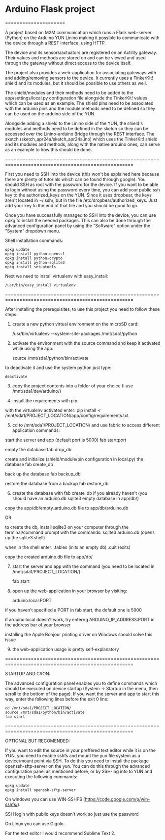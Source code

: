 # Arduino Flask project
=====================

A project based on M2M communication which runs a Flask web-server (Python) on the Arduino YUN Linino making it possible to communicate with the device through a REST interface, using HTTP.

The device and its sensors/actuators are registered on an Actility gateway.
Their values and methods are stored on and can be viewed and used through the gateway without direct access to the device itself.

The project also provides a web-application for associating gateways with and adding/removing sensors to the device.
It currently uses a TinkerKit! shield and its modules, but it should be possible to use others as well.

The shield/modules and their methods need to be added to the app/settings/local.py configuration file alongside the TinkerKit! values which can be used as an example. The shield pins need to be associated with the arduino pins and the module methods need to be defined so they can be used on the arduino side of the YUN.

Alongside adding a shield to the Linino side of the YUN, the shield's modules and methods need to be defined in the sketch so they can be accessed over the Linino-arduino Bridge through the REST interface. The sketch (sketch_apr24a/sketch_apr24a.ino) which uses the TinkerKit! shield and its modules and methods, along with the native arduino ones, can serve as an example to how this should be done.

===================================================================================================

First you need to SSH into the device (this won't be explained here because there are plenty of tutorials which can be found through google).
You should SSH as root with the password for the device.
If you want to be able to login without using the password every time, you can add your public ssh key to the authorized_keys on the YUN. Since it uses dropbear, the keys aren't located in ~/.ssh/, but in the file /etc/dropbear/authorized_keys. Just add your key to the end of that file and you should be good to go.

Once you have successfully managed to SSH into the device, you can use opkg to install the needed packages. This can also be done through the advanced configuration panel by using the "Software" option under the "System" dropdown menu.

Shell installation commands:

	opkg update
	opkg install python-openssl
	opkg install python-crypto
	opkg install python-sqlite3
	opkg install setuptools

Next we need to install virtualenv with easy_install:

	/usr/bin/easy_install virtualenv

===================================================================================================

After installing the prerequisites, to use this project you need to follow these steps:

1. create a new python virtual environment on the microSD card:

	/usr/bin/virtualenv --system-site-packages /mnt/sda1/python

2. activate the environment with the source command and keep it activated while using the app:

	source /mnt/sda1/python/bin/activate

to deactivate it and use the system python just type:

	deactivate

3. copy the project contents into a folder of your choice (I use /mnt/sda1/dev/arduino/)

4. install the requirements with pip

with the virtualenv activated enter:
	pip install -r /mnt/sda1/PROJECT_LOCATION/app/config/requirements.txt

5. cd to /mnt/sda1/PROJECT_LOCATION/ and use fabric to access different application commands:

start the server and app (default port is 5000)
	fab start:port

empty the database
	fab drop_db

create and initialize (shield/module/pin configuration in local.py) the database
	fab create_db

back up the database
	fab backup_db

restore the database from a backup
	fab restore_db

6. create the database with fab create_db if you already haven't (you should have an arduino.db sqlite3 empty database in app/db/)

copy the app/db/empty_arduino.db file to app/db/arduino.db

OR

to create the db, install sqlite3 on your computer through the terminal/command prompt with the commands:
	sqlite3 arduino.db (opens up the sqlite3 shell)

when in the shell enter:
	.tables (inits an empty db)
	.quit (exits)

copy the created arduino.db file to app/db/

7. start the server and app with the command (you need to be located in /mnt/sda1/PROJECT_LOCATION/):

	fab start

8. open up the web-application in your browser by visiting:

	arduino.local:PORT

if you haven't specified a PORT in fab start, the default one is 5000

if arduino.local doesn't work, try enterng ARDUINO_IP_ADDRESS:PORT in the address bar of your browser

installing the Apple Bonjour printing driver on Windows should solve this issue

9. the web-application usage is pretty self-explanatory

===================================================================================================

STARTUP AND CRON:

The advanced configuration panel enables you to define commands which should be executed on device startup (System -> Startup in the menu, then scroll to the bottom of the page).
If you want the server and app to start this way, enter the following lines before the exit 0 line:

	cd /mnt/sda1/PROJECT_LOCATION/
	source /mnt/sda1/python/bin/activate
	fab start

===================================================================================================


OPTIONAL BUT RECOMENDED:

If you want to edit the source in your preffered text editor while it is on the YUN, you need to enable sshfs and mount the yun file system as a device/mount point via SSH.
To do this you need to install the package openssh-sftp-server on the yun. You can do this through the advanced configuration panel as mentioned before, or by SSH-ing into to YUN and executing the following commands:

	opkg update
	opkg install openssh-sftp-server

On windows you can use WIN-SSHFS (https://code.google.com/p/win-sshfs/).

SSH login with public keys doesn't work so just use the password

On Linux you can use Gigolo.

For the text editor I would recommend Sublime Text 2.
